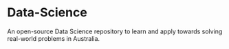 # Data-Science
An open-source Data Science repository to learn and apply towards solving real-world problems in Australia.
